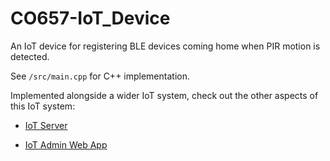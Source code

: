 # CO657-IoT_Device

An IoT device for registering BLE devices coming home when PIR motion is detected.

See `/src/main.cpp` for C++ implementation.

Implemented alongside a wider IoT system, check out the other aspects of this IoT system:

- <a href="https://github.com/d-w-arnold/CO657-IoT_Server/" target="_blank">IoT Server</a>

- <a href="https://github.com/d-w-arnold/CO657-IoT_Admin_Web_App/" target="_blank">IoT Admin Web App</a>
